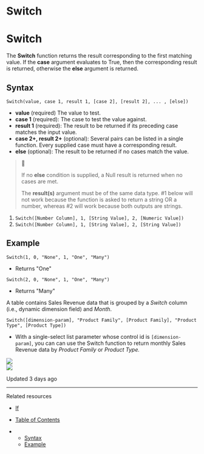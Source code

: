 # Switch

# Switch

The **Switch** function returns the result corresponding to the first matching value. If the **case** argument evaluates to True, then the corresponding result is returned, otherwise the **else** argument is returned.

## Syntax

```
Switch(value, case 1, result 1, [case 2], [result 2], ... , [else])
```

* **value** (required) The value to test.
* **case 1** (required): The case to test the value against.
* **result 1** (required): The result to be returned if its preceding case matches the input value.
* **case 2+, result 2+** (optional): Several pairs can be listed in a single function. Every supplied case must have a corresponding result.
* **else** (optional): The result to be returned if no cases match the value.

> 📘
>
> If no **else** condition is supplied, a Null result is returned when no cases are met.
>
> The **result(s)** argument must be of the same data type. #1 below will not work because the function is asked to return a string OR a number, whereas #2 will work because both outputs are strings.

1. `Switch([Number Column], 1, [String Value], 2, [Numeric Value])`
2. `Switch([Number Column], 1, [String Value], 2, [String Value])`

## Example

```
Switch(1, 0, "None", 1, "One", "Many")
```

* Returns "One"

```
Switch(2, 0, "None", 1, "One", "Many")
```

* Returns "Many"

A table contains Sales Revenue data that is grouped by a *Switch* column (i.e., dynamic dimension field) and *Month*.

```
Switch([dimension-param], "Product Family", [Product Family], "Product Type", [Product Type])
```

* With a single-select list parameter whose control id is `[dimension-param]`, you can can use the Switch function to return monthly Sales Revenue data by *Product Family* or *Product Type.*

![](https://files.readme.io/ca53b75-1.png)  
![](https://files.readme.io/f09d02a-2.png)

Updated 3 days ago

---

Related resources

* [If](/docs/if)

* [Table of Contents](#)
* + [Syntax](#syntax)
  + [Example](#example)